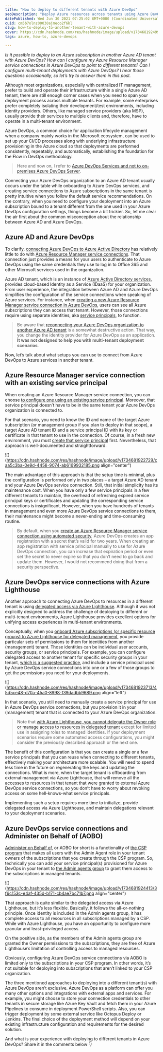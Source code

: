```yaml
---
title: "How to deploy to different tenants with Azure DevOps"
seoDescription: "Deploy Azure resources across tenants using Azure DevOps. Explore multi-tenant setups to streamline CI/CD processes"
datePublished: Wed Jun 30 2021 07:25:02 GMT+0000 (Coordinated Universal Time)
cuid: cm5b7olnz00030ajmeco2f6kl
slug: how-to-deploy-to-another-tenant-with-azure-devops
cover: https://cdn.hashnode.com/res/hashnode/image/upload/v1734681924998/60af7ce1-4b59-421b-9568-ba90116aa724.png
tags: azure, how-to, azure-devops

---
```


*Is it possible to deploy to an Azure subscription in another Azure AD tenant with Azure DevOps? How can I configure my Azure Resource Manager service connections in Azure DevOps to point to different tenants? Can I configure multi-tenant deployments with Azure DevOps? I hear those questions occasionally, so let’s try to answer them in this post.*

Although most organizations, especially with centralized IT management, prefer to build and operate their infrastructure within a single Azure AD tenant, there are still enough corner cases when you need to span your deployment process across multiple tenants. For example, some enterprises prefer completely isolating their development/test environments, including identity providers. Others, like managed service providers (aka MSP), usually provide their services to multiple clients and, therefore, have to operate in a multi-tenant environment.

Azure DevOps, a common choice for application lifecycle management when a company mainly works in the Microsoft ecosystem, can be used to set up your CI/CD processes along with underlying infrastructure provisioning in the Azure cloud so that deployments are performed consistently, repeatably, and automatically, establishing the foundation for the Flow in DevOps methodology.

> Here and now on, I refer to [Azure DevOps Services and not to on-premises Azure DevOps Server](https://docs.microsoft.com/en-us/azure/devops/user-guide/about-azure-devops-services-tfs).

Connecting your Azure DevOps organization to an Azure AD tenant usually occurs under the table while onboarding to Azure DevOps services, and creating service connections to Azure subscriptions in the same tenant is pretty intuitive when you follow the default service recommendations. On the contrary, when you need to configure your deployment into an Azure subscription bound to a tenant different from the one used in your Azure DevOps configuration settings, things become a bit trickier. So, let me clear the air first about the common misconception about the relationship between Azure AD and Azure DevOps.

## Azure AD and Azure DevOps

To clarify, [connecting Azure DevOps to Azure Active Directory](https://docs.microsoft.com/en-us/azure/devops/organizations/accounts/connect-organization-to-azure-ad) has relatively little to do with [Azure Resource Manager service connections](https://docs.microsoft.com/en-us/azure/devops/pipelines/library/service-endpoints?view=azure-devops&tabs=yaml#sep-azure-resource-manager). That connection just provides a means for your users to authenticate to Azure DevOps using the same credentials they use to log in to Office 365 and other Microsoft services used in the organization.

Azure AD tenant, which is an instance of [Azure Active Directory services](https://docs.microsoft.com/en-us/azure/active-directory/fundamentals/active-directory-whatis), provides cloud-based Identity as a Service (IDaaS) for your organization. From user experience, the integration between Azure AD and Azure DevOps simplifies the configuration of the service connections when speaking of Azure services. For instance, when [creating a new Azure Resource Manager service connection in Azure DevOps](https://docs.microsoft.com/en-us/azure/devops/pipelines/library/connect-to-azure), users can see all Azure subscriptions they can access that tenant. However, those connections require using separate identities, aka [service principals](https://docs.microsoft.com/en-us/azure/active-directory/develop/app-objects-and-service-principals), to function.

> Be aware that [reconnecting your Azure DevOps organization to another Azure AD tenant](https://docs.microsoft.com/en-us/azure/devops/organizations/accounts/change-azure-ad-connection) is a somewhat destructive action. That way, you change the identity provider for Azure DevOps as an application. **It was not designed to help you with multi-tenant deployment scenarios**.

Now, let’s talk about what setups you can use to connect from Azure DevOps to Azure services in another tenant.

## Azure Resource Manager service connection with an existing service principal

When creating an Azure Resource Manager service connection, you can choose [to configure one using an existing service principal](https://docs.microsoft.com/en-us/azure/devops/pipelines/library/connect-to-azure?view=azure-devops#create-an-azure-resource-manager-service-connection-with-an-existing-service-principal). Moreover, that service principal doesn’t have to be in the same tenant your Azure DevOps organization is connected to.

For that scenario, you need to know the ID and name of the target Azure subscription (or management group if you plan to deploy in that scope), a target Azure AD tenant ID and a service principal ID with its key or certificate in that tenant to use in the connection. Of course, in a fresh new environment, you must [create that service principal](https://docs.microsoft.com/en-us/azure/active-directory/develop/howto-authenticate-service-principal-powershell) first. Nevertheless, that approach is well-documented and straightforward.

![](https://cdn.hashnode.com/res/hashnode/image/upload/v1734681922729/caa5c3ba-0e9d-4458-9074-ab6169932185.png align="center")

The main advantage of this approach is that the setup time is minimal, plus the configuration is performed only in two places – a target Azure AD tenant and your Azure DevOps service connection. Still, that initial simplicity has its maintenance cost. When you have only a few service principals in a few different tenants to maintain, the overhead of refreshing expired service principal keys or certificates and updating the corresponding service connections is insignificant. However, when you have hundreds of tenants in management and even more Azure DevOps service connections to them, their maintenance might become a never-ending and time-consuming routine.

> By default, when you [create an Azure Resource Manager service connection using automated security](https://docs.microsoft.com/en-us/azure/devops/pipelines/library/connect-to-azure?view=azure-devops#create-an-azure-resource-manager-service-connection-using-automated-security), Azure DevOps creates an app registration with a secret that’s valid for two years. When creating an app registration with service principal manually to use for Azure DevOps connection, you can increase that expiration period or even set the secret to never expire so that you don’t need to go back and update them. However, I would not recommend doing that from a security perspective.

## Azure DevOps service connections with Azure Lighthouse

Another approach to connecting Azure DevOps to resources in a different tenant is using [delegated access via Azure Lighthouse](https://docs.microsoft.com/en-us/azure/lighthouse/concepts/architecture). Although it was not explicitly designed to address the challenge of deploying to different or multi-tenant environments, Azure Lighthouse provides excellent options for unifying access experiences in multi-tenant environments.

Conceptually, when you [onboard Azure subscriptions (or specific resource groups) to Azure Lighthouse for delegated management](https://docs.microsoft.com/en-us/azure/lighthouse/how-to/onboard-customer), you provide particular sets of permissions to them for identities from another (management) tenant. Those identities can be individual user accounts, security groups, or service principals. For example, you can configure delegated access to another tenant for specific security groups in your tenant, [which is a suggested practice](https://docs.microsoft.com/en-us/azure/lighthouse/concepts/recommended-security-practices#assign-permissions-to-groups-using-the-principle-of-least-privilege), and include a service principal used by Azure DevOps service connections into one or a few of those groups to get the permissions you need for your deployments.

![](https://cdn.hashnode.com/res/hashnode/image/upload/v1734681923713/45d5ce48-d70a-45a0-8998-f39dadbb9689.png align="left")

In that scenario, you still need to manually create a service principal for use in Azure DevOps service connections, but you provision it in your (management) tenant that is connected to your Azure DevOps organization.

> Note that [with Azure Lighthouse, you cannot delegate the Owner role or manage access to resources in delegated tenant](https://docs.microsoft.com/en-us/azure/lighthouse/concepts/cross-tenant-management-experience#current-limitations) except for limited use in assigning roles to managed identities. If your deployment scenarios require some automated access configurations, you might consider the previously described approach or the next one.

The benefit of this configuration is that you can create a single or a few service principals that you can reuse when connecting to different tenants, effectively making your architecture more scalable. You will need to spend less time in the future on regenerating the keys and updating the connections. What is more, when the target tenant is offboarding from external management via Azure Lighthouse, that will remove all the accesses to resources in that tenant that were granted to external Azure DevOps service connections, so you don’t have to worry about revoking access on some hell-knows-what service principals.

Implementing such a setup requires more time to initialize, provide delegated access via Azure Lighthouse, and maintain delegations relevant to your deployment scenarios.

## Azure DevOps service connections and Administer on Behalf of (AOBO)

[Administer on Behalf of](https://docs.microsoft.com/en-us/azure/lighthouse/concepts/cloud-solution-provider#administer-on-behalf-of-aobo), or AOBO for short is a functionality of [the CSP program](https://docs.microsoft.com/en-us/partner-center/csp-overview) that makes all users with the Admin Agent role in your tenant owners of the subscriptions that you create through the CSP program. So, technically you can add your service principal(s) provisioned for Azure DevOps in your tenant to [the Admin agents group](https://docs.microsoft.com/en-us/partner-center/permissions-overview#manage-commercial-transactions-in-partner-center-azure-ad-and-csp-roles) to grant them access to the subscriptions in managed tenants.

![](https://cdn.hashnode.com/res/hashnode/image/upload/v1734681924413/3f6c153c-e4af-435d-b171-cb4ae7bc71b7.png align="center")

That approach is quite similar to the delegated access via Azure Lighthouse, but it’s less flexible. Basically, it follows the all-or-nothing principle. Once identity is included in the Admin agents group, it has complete access to all resources in all subscriptions managed by a CSP. While with Azure Lighthouse, you have an opportunity to configure more granular and least-privileged access.

On the positive side, as the members of the Admin agents group are granted the Owner permissions to the subscriptions, they are free of Azure Lighthouse’s limitation of controlling access to managed resources.

Obviously, configuring Azure DevOps service connections via AOBO is limited only to the subscriptions in your CSP program. In other words, it’s not suitable for deploying into subscriptions that aren’t linked to your CSP organization.

The three mentioned approaches to deploying into a different tenant(s) with Azure DevOps aren’t exclusive. Azure DevOps as a platform can offer you many other options and integrations with external apps and services. For example, you might choose to store your connection credentials to other tenants in secure storage like Azure Key Vault and fetch them in your Azure Pipelines to consume in deployment PowerShell scripts. Also, you can trigger deployment by some external service like Octopus Deploy or Jenkins. The final choice of the deployment method will depend on your existing infrastructure configuration and requirements for the desired solution.

And what is your experience with deploying to different tenants in Azure DevOps? Share it in the comments below 👇